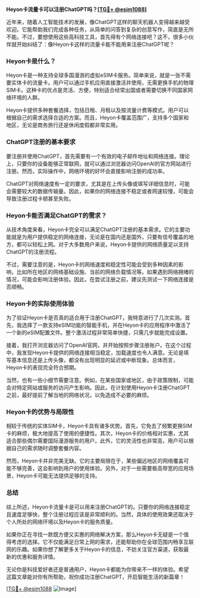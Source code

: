 **Heyon卡流量卡可以注册ChatGPT吗？[[TG💪+ @esim1088](https://t.me/s/esim1088)]**

近年来，随着人工智能技术的发展，像ChatGPT这样的聊天机器人变得越来越受欢迎。它能帮助我们完成各种任务，从简单的问答到复杂的创意写作，简直是无所不能。不过，要想使用这些高科技工具，首先得有个网络连接吧？这不，很多小伙伴就开始纠结了：像Heyon卡这样的流量卡能不能用来注册ChatGPT呢？

### Heyon卡是什么？

Heyon卡是一种支持全球多国漫游的虚拟eSIM卡服务。简单来说，就是一张不需要实体卡的流量卡。用户可以通过手机应用直接激活并使用，无需更换手机的物理SIM卡。这种卡的优点是灵活、方便，特别适合经常出国或者需要切换不同国家网络环境的人群。

Heyon卡提供多种套餐选择，包括日租、月租以及按流量计费等模式。用户可以根据自己的需求选择合适的方案。而且，Heyon卡覆盖范围广，支持多个国家和地区，无论是商务旅行还是休闲度假都非常实用。

### ChatGPT注册的基本要求

要注册并使用ChatGPT，首先需要有一个有效的电子邮件地址和网络连接。理论上，只要你的设备能够正常联网，就可以通过浏览器访问OpenAI的官方网站进行注册。然而，实际操作中，网络环境的好坏会直接影响注册的成功率。

ChatGPT对网络速度有一定的要求，尤其是在上传头像或填写详细信息时，可能会需要较大的数据传输量。因此，如果你的网络连接不稳定或者网速较慢，可能会导致注册过程卡顿甚至失败。

### Heyon卡能否满足ChatGPT的需求？

从技术角度来看，Heyon卡完全可以满足ChatGPT注册的基本需求。它的主要功能就是为用户提供稳定的网络连接，无论是在国内还是国外，只要有信号覆盖的地方，都可以轻松上网。对于大多数用户来说，Heyon卡提供的网络质量足以支持ChatGPT的注册流程。

不过，需要注意的是，Heyon卡的网络速度和稳定性可能会受到多种因素的影响，比如所在地区的网络基础设施、当前的网络负载情况等。如果遇到网络拥堵的情况，可能会影响注册体验。因此，在尝试注册之前，建议先测试一下网络连接是否顺畅。

### Heyon卡的实际使用体验

为了验证Heyon卡是否真的适合用于注册ChatGPT，我特意进行了几次实测。首先，我选择了一款支持eSIM功能的智能手机，并在Heyon卡的应用程序中激活了一个新的eSIM配置文件。整个激活过程非常简单快捷，只需几步就能完成设置。

接着，我打开浏览器访问了OpenAI官网，并开始按照步骤注册账户。在这个过程中，我发现Heyon卡提供的网络连接相当稳定，加载速度也令人满意。无论是填写基本信息还是上传头像，都没有出现明显的延迟或中断现象。总体而言，Heyon卡的表现完全符合预期。

当然，也有一些小细节需要注意。例如，在某些国家或地区，由于政策限制，可能会对特定网站或服务的访问产生影响。因此，在计划使用Heyon卡注册ChatGPT之前，最好提前了解当地的网络状况，以免造成不必要的麻烦。

### Heyon卡的优势与局限性

相较于传统的实体SIM卡，Heyon卡具有诸多优势。首先，它免去了频繁更换SIM卡的麻烦，极大地提高了使用的便捷性。其次，Heyon卡的价格相对实惠，尤其适合那些偶尔需要国际漫游服务的用户。此外，它的灵活性也非常高，用户可以根据自己的需求随时调整套餐内容。

然而，Heyon卡并非完美无缺。它的主要局限在于，某些偏远地区的网络覆盖可能不够完善，这会影响到用户的使用体验。另外，对于一些需要极高带宽的应用场景，Heyon卡可能无法提供足够的支持。

### 总结

综上所述，Heyon卡流量卡是可以用来注册ChatGPT的。只要你的网络连接稳定且速度足够快，整个注册过程应该是非常顺利的。当然，具体的使用效果还取决于个人所处的网络环境以及Heyon卡的服务质量。

如果你正在寻找一款既方便又实惠的网络解决方案，那么Heyon卡无疑是一个值得考虑的选择。它不仅能满足日常上网的需求，还能帮助你在全球范围内畅享互联网的乐趣。如果你想了解更多关于Heyon卡的信息，不妨关注官方渠道，获取最新的优惠和服务详情。

无论你是科技爱好者还是普通用户，Heyon卡都能为你带来不一样的体验。希望这篇文章能对你有所帮助，祝你成功注册ChatGPT，开启智能生活的新篇章！

[[TG💪+ @esim1088](https://t.me/s/esim1088) ![Image](https://i.postimg.cc/4NQfJmqS/Snipaste-2025-05-13-00-14-12.png)]
